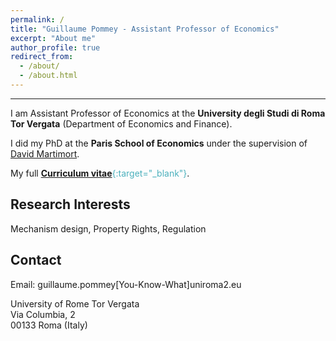 ```yaml
---
permalink: /
title: "Guillaume Pommey - Assistant Professor of Economics"
excerpt: "About me"
author_profile: true
redirect_from: 
  - /about/
  - /about.html
---
```


------------------

I am Assistant Professor of Economics at the **University degli Studi di Roma Tor Vergata** (Department of Economics and Finance).

I did my PhD at the **Paris School of Economics** under the supervision of [David Martimort](https://sites.google.com/site/martimortdavid/).

My full <span style="color:#4CB1BD;">[**Curriculum vitae**](../files/CV_Pommey_Permanent.pdf){:target="_blank"}</span>.


Research Interests
------------------

Mechanism design, Property Rights, Regulation

Contact
-----------------

Email: guillaume.pommey[You-Know-What]uniroma2.eu

University of Rome Tor Vergata <br/>
Via Columbia, 2 <br/>
00133 Roma (Italy)


